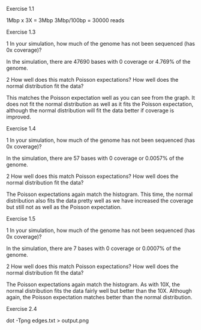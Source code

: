Exercise 1.1

1Mbp x 3X = 3Mbp
3Mbp/100bp = 30000 reads

Exercise 1.3

1 In your simulation, how much of the genome has not been sequenced (has 0x coverage)?

In the simulation, there are 47690 bases with 0 coverage or 4.769% of the genome.

2 How well does this match Poisson expectations? How well does the normal distribution fit the data?

This matches the Poisson expectation well as you can see from the graph. It does not fit the normal distribution as well as it fits the Poisson expectation, although the normal distribution will fit the data better if coverage is improved.

Exercise 1.4

1 In your simulation, how much of the genome has not been sequenced (has 0x coverage)?

In the simulation, there are 57 bases with 0 coverage or 0.0057% of the genome.

2 How well does this match Poisson expectations? How well does the normal distribution fit the data?

The Poisson expectations again match the histogram. This time, the normal distribution also fits the data pretty well as we have increased the coverage but still not as well as the Poisson expectation.

Exercise 1.5

1 In your simulation, how much of the genome has not been sequenced (has 0x coverage)?

In the simulation, there are 7 bases with 0 coverage or 0.0007% of the genome.

2 How well does this match Poisson expectations? How well does the normal distribution fit the data?

The Poisson expectations again match the histogram. As with 10X, the normal distribution fits the data fairly well but better than the 10X. Although again, the Poisson expectation matches better than the normal distribution.

Exercise 2.4

dot -Tpng edges.txt > output.png
